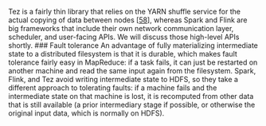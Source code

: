 Tez is a fairly thin library that relies on the YARN shuffle service for the actual copying of data
between nodes [[58](ch10.html#Vavilapalli2013eu)], whereas Spark and
Flink are big frameworks that include their own network communication layer, scheduler, and
user-facing APIs. We will discuss those high-level APIs shortly. ### Fault tolerance 
An advantage of fully materializing intermediate state to a distributed filesystem is that it is
durable, which makes fault tolerance fairly easy in MapReduce: if a task fails, it can just be
restarted on another machine and read the same input again from the filesystem. 
Spark, Flink, and Tez avoid writing intermediate state to HDFS, so they take a different approach to
tolerating faults: if a machine fails and the intermediate state on that machine is lost, it is
recomputed from other data that is still available (a prior intermediary stage if possible, or
otherwise the original input data, which is normally on HDFS).